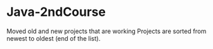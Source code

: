 # Java-2ndCourse
Moved old and new projects that are working
Projects are sorted from newest to oldest (end of the list). 

